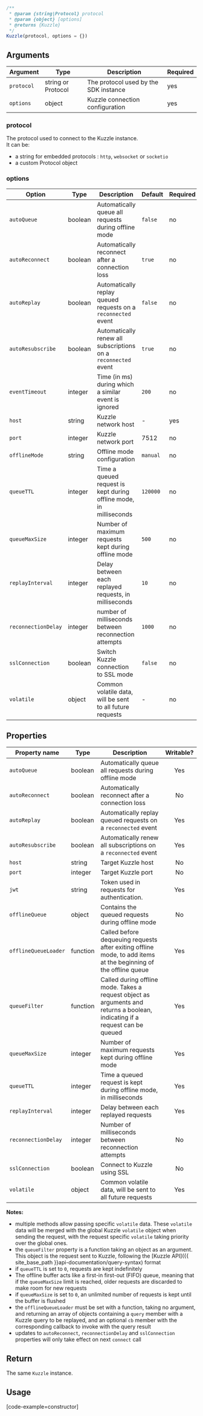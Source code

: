 ```javascript
/**
 * @param {string|Protocol} protocol
 * @param {object} [options]
 * @returns {Kuzzle}
 */
Kuzzle(protocol, options = {})
```

## Arguments

| Argument | Type | Description | Required |
|--------|------|-------------|------------ |
| `protocol` | string or Protocol | The protocol used by the SDK instance  | yes |
| `options` | object | Kuzzle connection configuration | yes |

### __protocol__

The protocol used to connect to the Kuzzle instance.  
It can be:
  - a string for embedded protocols : `http`, `websocket` or `socketio`
  - a custom Protocol object

### __options__

| Option | Type | Description | Default | Required |
|---------------|---------|----------------------------------------|---------|---------|
| `autoQueue` | boolean | Automatically queue all requests during offline mode | `false` | no |
| `autoReconnect` | boolean | Automatically reconnect after a connection loss | `true` | no |
| `autoReplay` | boolean | Automatically replay queued requests on a `reconnected` event | `false` | no |
| `autoResubscribe` | boolean | Automatically renew all subscriptions on a `reconnected` event | `true` | no |
| `eventTimeout` | integer | Time (in ms) during which a similar event is ignored | `200` | no |
| `host` | string | Kuzzle network host | - | yes |
| `port` | integer | Kuzzle network port | 7512 | no |
| `offlineMode` | string | Offline mode configuration | `manual` | no |
| `queueTTL` | integer | Time a queued request is kept during offline mode, in milliseconds | `120000` | no |
| `queueMaxSize` | integer | Number of maximum requests kept during offline mode | `500` | no |
| `replayInterval` | integer | Delay between each replayed requests, in milliseconds | `10` | no |
| `reconnectionDelay` | integer | number of milliseconds between reconnection attempts | `1000` | no |
| `sslConnection` | boolean | Switch Kuzzle connection to SSL mode | `false` | no |
| `volatile` | object | Common volatile data, will be sent to all future requests | - | no |

## Properties

| Property name | Type | Description | Writable? |
|---------------|------|-------------|:---------:|
| `autoQueue` | boolean | Automatically queue all requests during offline mode | Yes |
| `autoReconnect` | boolean | Automatically reconnect after a connection loss | No |
| `autoReplay` | boolean | Automatically replay queued requests on a `reconnected` event |  Yes |
| `autoResubscribe` | boolean | Automatically renew all subscriptions on a `reconnected` event | Yes |
| `host` | string | Target Kuzzle host | No |
| `port` | integer | Target Kuzzle port | No |
| `jwt` | string | Token used in requests for authentication. | Yes |
| `offlineQueue` | object | Contains the queued requests during offline mode | No |
| `offlineQueueLoader` | function | Called before dequeuing requests after exiting offline mode, to add items at the beginning of the offline queue | Yes |
| `queueFilter` | function | Called during offline mode. Takes a request object as arguments and returns a boolean, indicating if a request can be queued | Yes |
| `queueMaxSize` | integer | Number of maximum requests kept during offline mode | Yes |
| `queueTTL` | integer | Time a queued request is kept during offline mode, in milliseconds | Yes |
| `replayInterval` | integer | Delay between each replayed requests | Yes |
| `reconnectionDelay` | integer | Number of milliseconds between reconnection attempts | No |
| `sslConnection` | boolean | Connect to Kuzzle using SSL | No |
| `volatile` | object | Common volatile data, will be sent to all future requests | Yes |


**Notes:**

* multiple methods allow passing specific `volatile` data. These `volatile` data will be merged with the global Kuzzle `volatile` object when sending the request, with the request specific `volatile` taking priority over the global ones.
* the `queueFilter` property is a function taking an object as an argument. This object is the request sent to Kuzzle, following the [Kuzzle API]({{ site_base_path }}api-documentation/query-syntax) format
* if `queueTTL` is set to `0`, requests are kept indefinitely
* The offline buffer acts like a first-in first-out (FIFO) queue, meaning that if the `queueMaxSize` limit is reached, older requests are discarded to make room for new requests
* if `queueMaxSize` is set to `0`, an unlimited number of requests is kept until the buffer is flushed
* the `offlineQueueLoader` must be set with a function, taking no argument, and returning an array of objects containing a `query` member with a Kuzzle query to be replayed, and an optional `cb` member with the corresponding callback to invoke with the query result
* updates to `autoReconnect`, `reconnectionDelay` and `sslConnection` properties will only take effect on next `connect` call

## Return

The same `Kuzzle` instance.

## Usage

[code-example=constructor]
